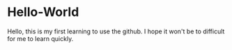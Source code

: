 # Hello-World

Hello, this is my first learning to use the github. I hope it won't be to difficult for me to learn quickly.
